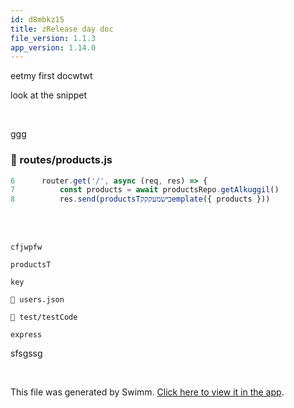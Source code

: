 ```yaml
---
id: d8mbkz15
title: zRelease day doc
file_version: 1.1.3
app_version: 1.14.0
---
```


eetmy first docwtwt

look at the snippet

<br/>

ggg
<!-- NOTE-swimm-snippet: the lines below link your snippet to Swimm -->
### 📄 routes/products.js
```javascript
6      router.get('/', async (req, res) => {
7          const products = await productsRepo.getAlkuggil()
8          res.send(productsTבישמעקקקemplate({ products }))
```

<br/>

<br/>

`cfjwpfw`

`productsT`<swm-token data-swm-token=":routes/products.js:8:5:5:`    res.send(productsTבישמעקקקemplate({ products }))`"/>

`key`<swm-token data-swm-token=":repositories/repository.js:77:6:6:`            for (let key in filters){`"/>

`📄 users.json`

`📄 test/testCode`

`express`<swm-token data-swm-token=":test/testCode:1:2:2:`const express = require(&#39;express&#39;)`"/>

sfsgssg

<br/>

This file was generated by Swimm. [Click here to view it in the app](https://swimm-web-app.web.app/repos/Z2l0aHViJTNBJTNBZWNvbW0lM0ElM0Ftb3NoaWtzd2ltbQ==/docs/d8mbkz15).
